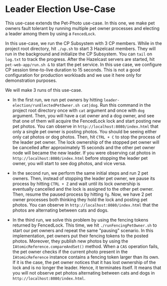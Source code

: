# Leader Election Use-Case

This use-case extends the Pet-Photo use-case. In this one, we make
pet owners fault tolerant by running multiple pet owner processes and electing
a leader among them by using a `FencedLock`.

In this use-case, we run the CP Subsystem with 3 CP members. While in the
project root directory, hit `./up.sh` to start 3 Hazelcast members. They will
run in the background and initialize the CP Subsystem. You can `tail` on 
`log.txt` to track the progress. After the Hazelcast servers are started, hit 
`pet-web-app/run.sh &` to start the pet service. In this use case, we
configure CP session time-to-live duration to 15 seconds. This is not a good 
configuration for production workloads and we use it here only for
demonstration purposes.

We will make 3 runs of this use-case.

- In the first run, we run pet owners by hitting 
`leader-election/runElectedPetOwner.sh cat|dog`. Run this command in the
project root directory once with `cat` argument and once with `dog` argument.
Then, you will have a cat owner and a dog owner, and see that one of them will
acquire the FencedLock lock and start posting new pet photos. You can observe 
in `http://localhost:8080/index.html` that only a single pet owner is posting
photos. You should be seeing either only cat photos or dog photos. Then, hit
`CTRL + C` to stop the process of the leader pet owner. The lock ownership of
the stopped pet owner will be cancelled after approximately 15 seconds and 
the other pet owner node will became the new leader. If you were observing cat
photos in `http://localhost:8080/index.html` before stopping the leader pet 
owner, you will start to see dog photos, and vice versa.   
  
- In the second run, we perform the same initial steps and run 2 pet owners.
Then, instead of stopping the leader pet owner, we pause its process by hitting 
`CTRL + Z` and wait until its lock ownership is eventually cancelled and
the lock is assigned to the other pet owner. Then, resume the paused process
by hitting `fg`. Now, we have 2 pet owner processes both thinking they hold
the lock and posting pet photos. You can observe in 
`http://localhost:8080/index.html` that the photos are alternating between cats
and dogs. 

- In the third run, we solve this problem by using the fencing tokens returned
by FencedLock. This time, we hit `./runFencingPetOwner.sh` to start our pet
owners and repeat the same "pausing" scenario. In this implementation, pet
owners put their fencing tokens to the posted photos. Moreover, they publish
new photos by using the `IAtomicReference.compareAndSet()` method. When a `CAS`
operation fails, the pet owner checks if the current photo present in the
`IAtomicReference` instance contains a fencing token larger than its own. If it
is the case, the pet owner notices that it has lost ownership of the lock and
is no longer the leader. Hence, it terminates itself. It means that you will
not observe pet photos alternating between cats and dogs in 
`http://localhost:8080/index.html`.
